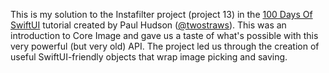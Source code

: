 This is my solution to the Instafilter project (project 13) in the [100 Days Of SwiftUI](https://www.hackingwithswift.com/100/swiftui/) tutorial created by Paul Hudson ([@twostraws](https://github.com/twostraws)). This was an introduction to Core Image and gave us a taste of what's possible with this very powerful (but very old) API. The project led us through the creation of useful SwiftUI-friendly objects that wrap image picking and saving.
